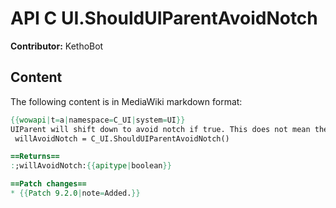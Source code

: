 # API C UI.ShouldUIParentAvoidNotch

**Contributor:** KethoBot

## Content

The following content is in MediaWiki markdown format:

```mediawiki
{{wowapi|t=a|namespace=C_UI|system=UI}}
UIParent will shift down to avoid notch if true. This does not mean there is a notch.
 willAvoidNotch = C_UI.ShouldUIParentAvoidNotch()

==Returns==
:;willAvoidNotch:{{apitype|boolean}}

==Patch changes==
* {{Patch 9.2.0|note=Added.}}
```